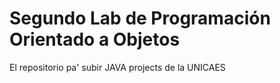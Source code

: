 # Segundo Lab de Programación Orientado a Objetos
El repositorio pa' subir JAVA projects de la UNICAES
